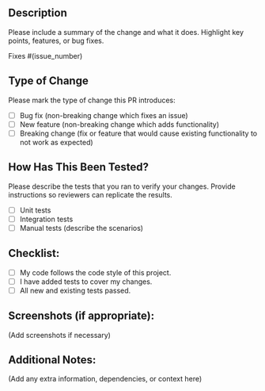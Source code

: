 ## Description

Please include a summary of the change and what it does. Highlight key points, features, or bug fixes.

Fixes #(issue_number)

## Type of Change

Please mark the type of change this PR introduces:

- [ ] Bug fix (non-breaking change which fixes an issue)
- [ ] New feature (non-breaking change which adds functionality)
- [ ] Breaking change (fix or feature that would cause existing functionality to not work as expected)

## How Has This Been Tested?

Please describe the tests that you ran to verify your changes. Provide instructions so reviewers can replicate the results.

- [ ] Unit tests
- [ ] Integration tests
- [ ] Manual tests (describe the scenarios)

## Checklist:

- [ ] My code follows the code style of this project.
- [ ] I have added tests to cover my changes.
- [ ] All new and existing tests passed.

## Screenshots (if appropriate):

(Add screenshots if necessary)

## Additional Notes:

(Add any extra information, dependencies, or context here)
